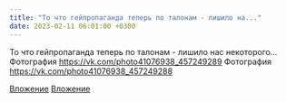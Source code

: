 ```yaml
---
title: "То что гейпропаганда теперь по талонам - лишило на..."
date: 2023-02-11 06:01:00 +0300
---
```


То что гейпропаганда теперь по талонам - лишило нас некоторого...
Фотография
https://vk.com/photo41076938_457249289
Фотография
https://vk.com/photo41076938_457249288

[Вложение](https://vk.com/photo41076938_457249289)
[Вложение](https://vk.com/photo41076938_457249288)
